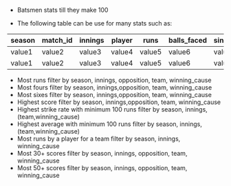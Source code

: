 - Batsmen stats till they make 100

- The following table can be use for many stats such as:

| season | match_id | innings | player | runs | balls_faced | singles | doubles | triples | fours | sixes | out_type | bowler | bowler_wicket | fielders_involved | team_score | opposition_score | team    | opposition | toss_won | team_won |
|--------|----------|---------|--------|------|-------------|---------|---------|---------|-------|-------|----------|--------|---------------|------------------|------------|------------------|---------|------------|----------|----------|
| value1 | value2   | value3  | value4 | value5 | value6 | value7 | value8 | value9 | value10 | value11 | value12 | value13 | value14 | value15 | value16 | value17 | value18 | value19 | value20 | value21 |
| value1 | value2   | value3  | value4 | value5 | value6 | value7 | value8 | value9 | value10 | value11 | value12 | value13 | value14 | value15 | value16 | value17 | value18 | value19 | value20 | value21 |


 - Most runs filter by season, innings, opposition, team, winning_cause
 - Most fours filter by season, innings,opposition, team, winning_cause
 - Most sixes filter by season, innings,opposition, team, winning_cause
 - Highest score filter by season, innings,opposition, team, winning_cause
 - Highest strike rate with minimum 100 runs  filter by season, innings, (team,winning_cause)
 - Highest average with minimum 100 runs filter by season, innings, (team,winning_cause)
 - Most runs by a player for a team filter by season, innings, winning_cause
 - Most 30+ scores filter by season, innings, opposition, team, winning_cause
 - Most 50+ scores filter by season, innings, opposition, team, winning_cause
